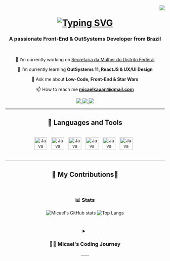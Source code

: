 <img align="right" src="https://visitor-badge.laobi.icu/badge?page_id=devmicaell.devmicaell" />

<h1 align="center">
  <a href="https://git.io/typing-svg">
    <img src="https://readme-typing-svg.demolab.com?font=&size=35&center=true&vCenter=true&pause=1000&color=FFE81F&random=false&width=435&lines=Hello+World!%F0%9F%91%8B;I'm+Micael+Freitas!" alt="Typing SVG" />
  </a>
</h1>

<h3 align="center">A passionate Front-End & OutSystems Developer from Brazil</h3>

<br />

<div align="center">

🔭 I’m currently working on [Secretaria da Mulher do Distrito Federal](https://www.mulher.df.gov.br)

🌱 I’m currently learning **OutSystems 11, ReactJS & UX/UI Design**

💬 Ask me about **Low-Code, Front-End & Star Wars**

📫 How to reach me **micaelkauan@gmail.com**

</div>

<div align="center">
  <a href="mailto:micaelkauan@gmail.com">
    	<img src ="https://img.shields.io/badge/Gmail-D14836?style=for-the-badge&logo=gmail&logoColor=white" />
  </a>
  <a href="https://www.linkedin.com/in/micael-chagas/" target="_blank">
    <img src="https://img.shields.io/badge/LinkedIn-0077B5?style=for-the-badge&logo=linkedin&logoColor=white" target="_blank" />
  </a>
  <a href="https://personal-3oeql6ab.outsystemscloud.com/Portfolio/Home" target="_blank">
    <img src="https://img.shields.io/badge/Portfolio-255E63?style=for-the-badge&logo=About.me&logoColor=white" target="_blank" />
  </a>
</div>

<hr/>

<h2 align="center"> 🧰 Languages and Tools </h2>
<br>
  <div align="center">
    <img alt="Java" width="40px" style="padding-right:10px;" src="https://cdn.jsdelivr.net/gh/devicons/devicon@latest/icons/html5/html5-original.svg" />
    <img alt="Java" width="40px" style="padding-right:10px;" src="https://cdn.jsdelivr.net/gh/devicons/devicon@latest/icons/css3/css3-original.svg" />
    <img alt="Java" width="40px" style="padding-right:10px;" src="https://cdn.jsdelivr.net/gh/devicons/devicon@latest/icons/javascript/javascript-original.svg" />
    <img alt="Java" width="40px" style="padding-right:10px;" src="https://cdn.jsdelivr.net/gh/devicons/devicon@latest/icons/react/react-original.svg" />
    <img alt="Java" width="40px" style="padding-right:10px;" src="https://cdn.jsdelivr.net/gh/devicons/devicon@latest/icons/c/c-original.svg" />
    <img alt="Java" width="40px" style="padding-right:10px;" src="https://cdn.jsdelivr.net/gh/devicons/devicon@latest/icons/azuresqldatabase/azuresqldatabase-original.svg" />
</div>

<br/>
<hr/>

<div align="center">
  <h2>🐍 My Contributions🐍</h2>
  <br>


### 📊 Stats

![Micael's GitHub stats](https://github-readme-stats.vercel.app/api?username=devmicaell&show_icons=true&theme=vision-friendly-dark)
![Top Langs](https://github-readme-stats.vercel.app/api/top-langs/?username=devmicaell&layout=compact&theme=vision-friendly-dark)

#

<details>
  <summary><h3>👨‍💻 Micael's Coding Journey</h3></summary>
pintopt
  
</details>
----
